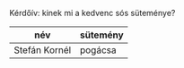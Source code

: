 Kérdőív: kinek mi a kedvenc sós süteménye?

| név              |        sütemény  |
|------------------|------------------|
| Stefán Kornél    |   pogácsa        |
